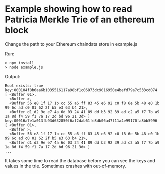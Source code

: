 # Example showing how to read Patricia Merkle Trie of an ethereum block

Change the path to your Ethereum chaindata store in example.js

Run:

```
> npm install
> node example.js
```

Output:

```
Root exists: true
key:000104f8b6aa6b1035516117a98bf1c06873dc9016950e4befd79a7c533cd074
[ <Buffer 01>,
  <Buffer >,
  <Buffer 56 e8 1f 17 1b cc 55 a6 ff 83 45 e6 92 c0 f8 6e 5b 48 e0 1b 99 6c ad c0 01 62 2f b5 e3 63 b4 21>,
  <Buffer d1 d2 9e e7 4a 6d 03 24 41 89 dd b3 92 39 ad c2 a5 f7 7b a9 1a 8d f4 59 f1 7a 17 2d bd 96 21 3d> ]
key:00016a7e1a013fb93d632850f6af2dab61fe8db06a47f11a4e99170fa8bb5996
[ <Buffer 01>,
  <Buffer >,
  <Buffer 56 e8 1f 17 1b cc 55 a6 ff 83 45 e6 92 c0 f8 6e 5b 48 e0 1b 99 6c ad c0 01 62 2f b5 e3 63 b4 21>,
  <Buffer d1 d2 9e e7 4a 6d 03 24 41 89 dd b3 92 39 ad c2 a5 f7 7b a9 1a 8d f4 59 f1 7a 17 2d bd 96 21 3d> ]
...
```

It takes some time to read the database before you can see the keys and values in the trie.
Sometimes crashes with out-of-memory.


